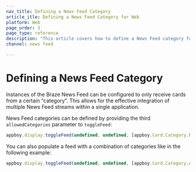 ```yaml
---
nav_title: Defining a News Feed Category
article_itle: Defining a News Feed Category for Web
platform: Web
page_order: 3
page_type: reference
description: "This article covers how to define a News Feed category for your web application."
channel: news feed

---
```


# Defining a News Feed Category

Instances of the Braze News Feed can be configured to only receive cards from a certain “category”. This allows for the effective integration of multiple News Feed streams within a single application.

News Feed categories can be defined by providing the third `allowedCategories` parameter to `toggleFeed`:

``` javascript
appboy.display.toggleFeed(undefined, undefined, [appboy.Card.Category.NEWS]);
```

You can also populate a feed with a combination of categories like in the following example:

``` javascript
appboy.display.toggleFeed(undefined, undefined, [appboy.Card.Category.ANNOUNCEMENTS, appboy.Card.Category.NEWS]);
```
